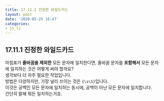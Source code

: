 ```yaml
---
title: 17.11.1 진정한 와일드카드
layout: post
date: '2020-05-25 16:47'
categories:
- js_lj
---
```


## 17.11.1 진정한 와일드카드

마침표가 **줄바꿈을 제외한** 모든 문자에 일치한다면, 줄바꿈 문자를 **포함해서** 모든 문자에 일치하는 것은 어떻게 써야 할까요?  
생각보다 더 자주 필요한 작업입니다.  
방법은 다양하지만, 가장 널리 쓰이는 것은 `{\s\S}`입니다.  
이것은 공백인 모든 문자에 일치하는 동시에, 공백이 아닌 모든 문자에 일치합니다.  
간단히 말해 뭐든 일치하는거죠.